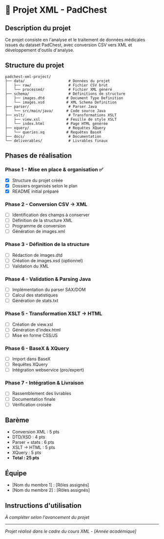 # 📘 Projet XML - PadChest

## Description du projet
Ce projet consiste en l'analyse et le traitement de données médicales issues du dataset PadChest, avec conversion CSV vers XML et développement d'outils d'analyse.

## Structure du projet

```
padchest-xml-project/
├── data/                    # Données du projet
│   ├── raw/                 # Fichier CSV brut
│   └── processed/           # Fichier XML généré
├── schema/                  # Définitions de structure
│   ├── images.dtd          # Document Type Definition
│   └── images.xsd          # XML Schema Definition
├── parser/                  # Parser Java
│   └── src/main/java/      # Code source Java
├── xslt/                    # Transformations XSLT
│   ├── view.xsl            # Feuille de style XSLT
│   └── index.html          # Page HTML générée
├── xquery/                  # Requêtes XQuery
│   └── queries.xq          # Requêtes BaseX
├── docs/                    # Documentation
└── deliverables/            # Livrables finaux
```

## Phases de réalisation

### Phase 1 - Mise en place & organisation ✅
- [x] Structure du projet créée
- [x] Dossiers organisés selon le plan
- [x] README initial préparé

### Phase 2 - Conversion CSV → XML
- [ ] Identification des champs à conserver
- [ ] Définition de la structure XML
- [ ] Programme de conversion
- [ ] Génération de images.xml

### Phase 3 - Définition de la structure
- [ ] Rédaction de images.dtd
- [ ] Création de images.xsd (optionnel)
- [ ] Validation du XML

### Phase 4 - Validation & Parsing Java
- [ ] Implémentation du parser SAX/DOM
- [ ] Calcul des statistiques
- [ ] Génération de stats.txt

### Phase 5 - Transformation XSLT → HTML
- [ ] Création de view.xsl
- [ ] Génération d'index.html
- [ ] Mise en forme CSS/JS

### Phase 6 - BaseX & XQuery
- [ ] Import dans BaseX
- [ ] Requêtes XQuery
- [ ] Intégration webservice (pro/expert)

### Phase 7 - Intégration & Livraison
- [ ] Rassemblement des livrables
- [ ] Documentation finale
- [ ] Vérification croisée

## Barème
- Conversion XML : 5 pts
- DTD/XSD : 4 pts
- Parser + stats : 6 pts
- XSLT → HTML : 5 pts
- XQuery : 5 pts
- **Total : 25 pts**

## Équipe
- [Nom du membre 1] : [Rôles assignés]
- [Nom du membre 2] : [Rôles assignés]

## Instructions d'utilisation
*À compléter selon l'avancement du projet*

---
*Projet réalisé dans le cadre du cours XML - [Année académique]*
